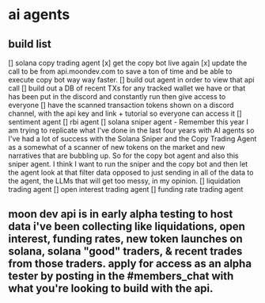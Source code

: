 # ai agents 

## build list 
[] solana copy trading agent 
    [x] get the copy bot live again
    [x] update the call to be from api.moondev.com to save a ton of time and be able to execute copy bot way way faster. 
    [] build out agent in order to view that api call 
    [] build out a DB of recent TXs for any tracked wallet we have or that has been put in the discord and constantly run then give access to everyone 
    [] have the scanned transaction tokens shown on a discord channel, with the api key and link + tutorial so everyone can access it
[] sentiment agent 
[] rbi agent 
[] solana sniper agent
    - Remember this year I am trying to replicate what I've done in the last four years with AI agents so I've had a lot of success with the Solana Sniper and the Copy Trading Agent as a somewhat of a scanner of new tokens on the market and new narratives that are bubbling up. So for the copy bot agent and also this sniper agent. I think I want to run the sniper and the copy bot and then let the agent look at that filter data opposed to just sending in all of the data to the agent, the LLMs that will get too messy, in my opinion. 
[] liquidation trading agent
[] open interest trading  agent
[] funding rate trading agent 

## moon dev api is in early alpha testing to host data i've been collecting like liquidations, open interest, funding rates, new token launches on solana, solana "good" traders, & recent trades from those traders. apply for access as an alpha tester by posting in the #members_chat with what you're looking to build with the api.

